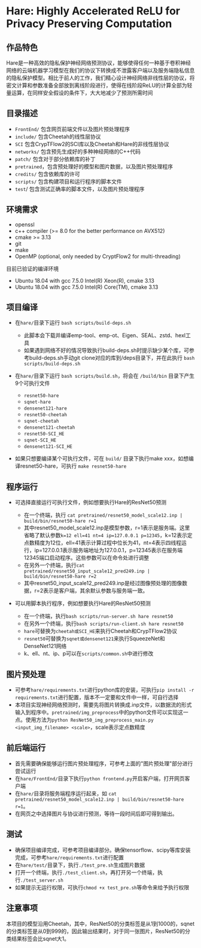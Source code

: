 # Hare: Highly Accelerated ReLU for Privacy Preserving Computation

## 作品特色

Hare是一种高效的隐私保护神经网络预测协议，能够使得任何一种基于卷积神经网络的云端机器学习模型在我们的协议下转换成不泄露客户端以及服务端隐私信息的隐私保护模型。相比于前人的工作，我们精心设计神经网络非线性层的协议，将密文计算和参数准备全部放到离线阶段进行，使得在线阶段ReLU的计算全部为轻量运算，在同样安全假设的条件下，大大地减少了预测所需时间



## 目录描述

* `FrontEnd/` 包含网页前端文件以及图片预处理程序
* `include/` 包含Cheetah的线性层协议
* `SCI` 包含CrypTFlow2的SCI库以及Cheetah和Hare的非线性层协议
* `networks/` 包含预先生成好的多种神经网络的C++代码
* `patch/` 包含对于部分依赖库的补丁
* `pretrained`，包含预处理好的模型和图片数据，以及图片预处理程序
* `credits/` 包含依赖库的许可
* `scripts/` 包含构建项目和运行程序的脚本文件
* `test`/ 包含测试正确率的脚本文件，以及图片预处理程序



## 环境需求

- openssl
- c++ compiler (>= 8.0 for the better performance on AVX512)
- cmake >= 3.13
- git
- make
- OpenMP (optional, only needed by CryptFlow2 for multi-threading)

目前已验证的编译环境

- Ubuntu 18.04 with gcc 7.5.0 Intel(R) Xeon(R), cmake 3.13
- Ubuntu 18.04 with gcc 7.5.0 Intel(R) Core(TM), cmake 3.13



## 项目编译

* 在`hare/`目录下运行 `bash scripts/build-deps.sh`
  * 此脚本会下载并编译emp-tool、emp-ot、Eigen、SEAL、zstd、hexl工具
  * 如果遇到网络不好的情况导致执行build-deps.sh时提示缺少某个库，可参考build-deps.sh手动git clone对应的库到/deps目录下，并在此执行 `bash scripts/build-deps.sh`

* 在`hare/`目录下运行 `bash scripts/build.sh`，将会在 `/build/bin` 目录下产生9个可执行文件
  * `resnet50-hare`
  * `sqnet-hare`
  * `densenet121-hare`
  * `resnet50-cheetah`
  * `sqnet-cheetah`
  * `densenet121-cheetah`
  * `resnet50-SCI_HE`
  * `sqnet-SCI_HE`
  * `densenet121-SCI_HE`
* 如果只想要编译某个可执行文件，可在 `build/` 目录下执行make xxx，如想编译resnet50-hare，可执行 `make resnet50-hare`



## 程序运行

* 可选择直接运行可执行文件，例如想要执行Hare的ResNet50预测
  * 在一个终端，执行 `cat pretrained/resnet50_model_scale12.inp | build/bin/resnet50-hare r=1`
  * 其中resnet50_model_scale12.inp是模型参数，r=1表示是服务端。这里省略了默认参数`k=12 ell=41 nt=4 ip=127.0.0.1 p=12345`，k=12表示定点数精度为12位，ell=41表示计算过程中位长为41，nt=4表示四线程运行，ip=127.0.0.1表示服务端地址为127.0.0.1，p=12345表示在服务端12345端口启动程序。这些参数可以在命令处进行调整
  * 在另外一个终端，执行`cat pretrained/resnet50_input_scale12_pred249.inp | build/bin/resnet50-hare r=2`
  * 其中resnet50_input_scale12_pred249.inp是经过图像预处理的图像数据，r=2表示是客户端，其余默认参数与服务端一致。

* 可以用脚本执行程序，例如想要执行Hare的ResNet50预测
  * 在一个终端，执行`bash scripts/run-server.sh hare resnet50`
  * 在另外一个终端，执行`bash scripts/run-client.sh hare resnet50`
  * `hare`可替换为`cheetah或SCI_HE`来执行Cheetah和CrypTFlow2协议
  * `resnet50`可替换为`sqnet或densenet121`来执行SqueezeNet和DenseNet121网络
  * k、ell、nt、ip、p可以在`scripts/common.sh`中进行修改



## 图片预处理

* 可参考`hare/requirements.txt`进行python库的安装，可执行`pip install -r requirements.txt`进行配置，版本不一定要和文件中一样，可自行选择
* 本项目实现神经网络预测时，需要先将图片转换成.inp文件，以数据流的形式输入到程序中。`pretrained/img_preprocess`中的python文件可以实现这一点。使用方法为`python ResNet50_img_preprocess_main.py <input_img_filename> <scale>`，scale表示定点数精度



## 前后端运行

* 首先需要确保能够运行图片预处理程序，可参考上面的"图片预处理"部分进行尝试运行
* 在`hare/FrontEnd/`目录下执行`python frontend.py`开启客户端，打开网页客户端
* 在`hare/`目录将服务端程序运行起来，如 `cat pretrained/resnet50_model_scale12.inp | build/bin/resnet50-hare r=1`。
* 在网页之中选择图片与协议进行预测，等待一段时间后即可得到输出。



## 测试

* 确保项目编译完成，可参考项目编译部分。确保tensorflow、scipy等库安装完成，可参考`hare/requirements.txt`进行配置
* 在`hare/test/`目录下，执行`./test_pre.sh`生成图片数据
* 打开一个终端，执行`./test_client.sh`，再打开另一个终端，执行`./test_server.sh`
* 如果提示无运行权限，可执行`chmod +x test_pre.sh`等命令来给予执行权限



## 注意事项

本项目的模型沿用Cheetah，其中，ResNet50的分类标签是从1到1000的，sqnet的分类标签是从0到999的，因此输出结果时，对于同一张图片，ResNet50的分类结果标签会比sqnet大1。

